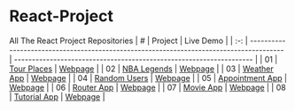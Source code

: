 # React-Project
All The React Project Repositories
|  #  | Project                                                                                 | Live Demo                                                           |
| :-: | --------------------------------------------------------------------------------------- | ------------------------------------------------------------------- |
| 01  | [Tour Places](https://github.com/cansuyilmazz/tour-places)                              | [Webpage](https://fantastic-gelato-e22004.netlify.app)              |
| 02  | [NBA Legends](https://github.com/cansuyilmazz/nba-legends-new)                          | [Webpage](https://cosmic-ganache-642c5b.netlify.app)                |
| 03  | [Weather App](https://github.com/cansuyilmazz/Weather-App)                              | [Webpage](https://zingy-crumble-1b6097.netlify.app)                 |
| 04  | [Random Users](https://github.com/cansuyilmazz/random-users)                            | [Webpage](https://sensational-bunny-08129e.netlify.app)             |
| 05  | [Appointment App](https://github.com/cansuyilmazz/appointment-app)                      | [Webpage](https://rococo-palmier-34701f.netlify.app)                |
| 06  | [Router App](https://github.com/cansuyilmazz/router-website)                            | [Webpage](https://friendly-queijadas-10e664.netlify.app)            |
| 07  | [Movie App](https://github.com/cansuyilmazz/movie-app)                                  | [Webpage](https://heroic-centaur-db15f1.netlify.app)                |
| 08  | [Tutorial App](https://github.com/cansuyilmazz/add-your-tutorial)                       | [Webpage](https://main--fabulous-tanuki-a06d2d.netlify.app)         |

